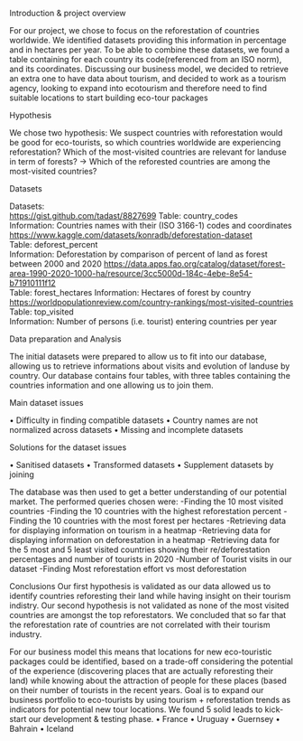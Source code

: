 Introduction & project overview

For our project, we chose to focus on the reforestation of countries worldwide.
We identified datasets providing this information in percentage and in hectares per year.
To be able to combine these datasets, we found a table containing  for each country its code(referenced from an ISO norm), and its coordinates.
Discussing our business model, we decided to retrieve an extra one to have data about tourism,
and decided to work as a tourism agency, looking to expand into ecotourism and therefore need to find suitable locations to start building eco-tour packages

Hypothesis

We chose two hypothesis:
We suspect countries with reforestation would be good for eco-tourists, so which countries worldwide are experiencing reforestation? 
Which of the most-visited countries are relevant for landuse in term of forests? → Which of the reforested countries are among the most-visited countries?

Datasets

Datasets:	
https://gist.github.com/tadast/8827699
	Table:	country_codes	
	Information:	Countries names with their  (ISO 3166-1) codes and coordinates
https://www.kaggle.com/datasets/konradb/deforestation-dataset	
	Table:	deforest_percent	
	Information:	Deforestation by comparison of percent of land as forest between 2000 and 2020
https://data.apps.fao.org/catalog/dataset/forest-area-1990-2020-1000-ha/resource/3cc5000d-184c-4ebe-8e54-b71910111f12	
	Table:	forest_hectares	
	Information:	Hectares of forest by country
https://worldpopulationreview.com/country-rankings/most-visited-countries	
	Table: top_visited	
	Information:	Number of persons (i.e. tourist) entering countries per year


Data preparation and Analysis

The initial datasets were prepared to allow us to fit into our database,
allowing us to retrieve informations about visits and evolution of landuse by country.
Our database contains four tables, with three tables containing the countries information and one allowing us to join them.

Main dataset issues

•	Difficulty in finding compatible datasets
•	Country names are not normalized across datasets
•	Missing and incomplete datasets  

Solutions for the dataset issues

•	Sanitised datasets
•	Transformed datasets
•	Supplement datasets by joining

The database was then used to get a better understanding of our potential market.
The performed queries chosen were:
 -Finding the 10 most visited countries
 -Finding the 10 countries with the highest reforestation percent
 -Finding the 10 countries with the most forest per hectares
 -Retrieving data for displaying information on tourism in a heatmap
 -Retrieving data for displaying information on deforestation in a heatmap
 -Retrieving data for the 5 most and 5 least visited countries showing their re/deforestation percentages and number of tourists in 2020
 -Number of Tourist visits in our dataset
 -Finding Most reforestation effort vs most deforestation

Conclusions
Our first hypothesis is validated as our data allowed us to identify countries reforesting their land while having insight on their tourism indistry.
 Our second hypothesis is not validated as none of the most visited countries are amongst the top reforestators.
 We concluded that so far that the reforestation rate of countries are not correlated with their tourism industry.
 
For our business model this means that locations for new eco-touristic packages could be identified, based on a trade-off considering the potential of the experience (discovering places that are actually reforesting their land) while knowing about the attraction of people for these places (based on their number of tourists in the recent years.
Goal is to expand our business portfolio to eco-tourists by using tourism + reforestation trends as indicators for potential new tour locations. We found 5 solid leads to kick-start our development & testing phase.
•	France
•	Uruguay
•	Guernsey
•	Bahrain
•	Iceland


